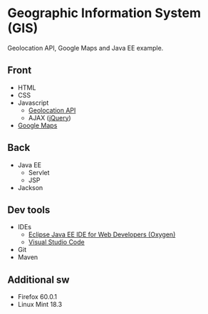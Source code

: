# Geographic Information System (GIS)

Geolocation API, Google Maps and Java EE example.

## Front

+ HTML
+ CSS
+ Javascript
  - [Geolocation API](https://developer.mozilla.org/en-US/docs/Web/API/Geolocation)
  - AJAX ([jQuery](http://jquery.com/))
+ [Google Maps](https://developers.google.com/maps/documentation/javascript/)

## Back

+ Java EE
  - Servlet
  - JSP
+ Jackson

## Dev tools

+ IDEs
  - [Eclipse Java EE IDE for Web Developers (Oxygen)](https://www.eclipse.org/downloads/packages/release/Oxygen/)
  - [Visual Studio Code](https://code.visualstudio.com/Download)
+ Git
+ Maven

## Additional sw

+ Firefox 60.0.1
+ Linux Mint 18.3